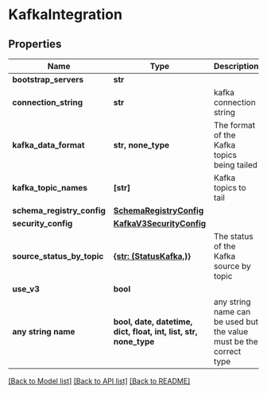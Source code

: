 # KafkaIntegration


## Properties
Name | Type | Description | Notes
------------ | ------------- | ------------- | -------------
**bootstrap_servers** | **str** |  | [optional] 
**connection_string** | **str** | kafka connection string | [optional] [readonly] 
**kafka_data_format** | **str, none_type** | The format of the Kafka topics being tailed | [optional] 
**kafka_topic_names** | **[str]** | Kafka topics to tail | [optional] 
**schema_registry_config** | [**SchemaRegistryConfig**](SchemaRegistryConfig.md) |  | [optional] 
**security_config** | [**KafkaV3SecurityConfig**](KafkaV3SecurityConfig.md) |  | [optional] 
**source_status_by_topic** | [**{str: (StatusKafka,)}**](StatusKafka.md) | The status of the Kafka source by topic | [optional] [readonly] 
**use_v3** | **bool** |  | [optional] 
**any string name** | **bool, date, datetime, dict, float, int, list, str, none_type** | any string name can be used but the value must be the correct type | [optional]

[[Back to Model list]](../README.md#documentation-for-models) [[Back to API list]](../README.md#documentation-for-api-endpoints) [[Back to README]](../README.md)


